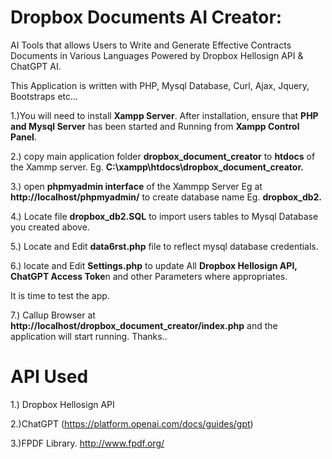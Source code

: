# Dropbox Documents AI Creator: 

AI Tools that allows Users to Write and Generate Effective Contracts Documents in Various Languages Powered by Dropbox Hellosign API & ChatGPT AI.


This Application is written with PHP, Mysql Database, Curl, Ajax, Jquery, Bootstraps etc...



1.)You will need to install **Xampp Server**. After installation, ensure that **PHP and Mysql Server** has been started and Running from **Xampp Control Panel**.


2.) copy main application folder **dropbox_document_creator** to  **htdocs** of the Xammp server. Eg. **C:\xampp\htdocs\dropbox_document_creator.**


3.) open **phpmyadmin interface**  of the Xammpp Server Eg at **http://localhost/phpmyadmin/** to create database name Eg. **dropbox_db2.**

4.) Locate file **dropbox_db2.SQL** to import users tables to Mysql Database you created above.

5.) Locate  and Edit **data6rst.php** file to reflect mysql database credentials.

6.) locate and Edit **Settings.php** to update All **Dropbox Hellosign API, ChatGPT Access Toke**n and other Parameters where appropriates. 




It is time to test the app.


7.) Callup Browser at **http://localhost/dropbox_document_creator/index.php** and the application will start running. Thanks.. 




# API Used

1.) Dropbox Hellosign API


2.)ChatGPT (https://platform.openai.com/docs/guides/gpt)


3.)FPDF Library. http://www.fpdf.org/









